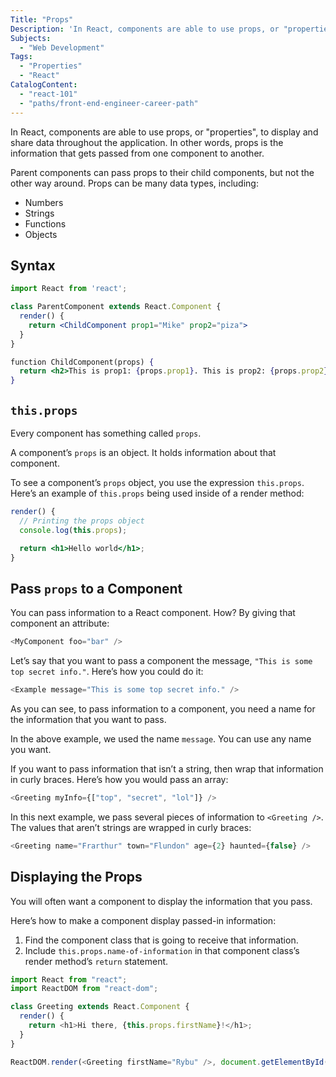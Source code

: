 ```yaml
---
Title: "Props"
Description: 'In React, components are able to use props, or "properties", to display and share data throughout the application. In other words, props is the information that gets passed from one component to another. Parent components can pass props to their child components, but not the other way around. Props can be many data types, including: - Numbers - Strings - Functions - Objects jsx'
Subjects:
  - "Web Development"
Tags:
  - "Properties"
  - "React"
CatalogContent:
  - "react-101"
  - "paths/front-end-engineer-career-path"
---
```


In React, components are able to use props, or "properties", to display and share data throughout the application. In other words, props is the information that gets passed from one component to another.

Parent components can pass props to their child components, but not the other way around. Props can be many data types, including:

- Numbers
- Strings
- Functions
- Objects

## Syntax

```jsx
import React from 'react';

class ParentComponent extends React.Component {
  render() {
    return <ChildComponent prop1="Mike" prop2="piza">
  }
}

function ChildComponent(props) {
  return <h2>This is prop1: {props.prop1}. This is prop2: {props.prop2}.</h2>
}
```

## `this.props`

Every component has something called `props`.

A component’s `props` is an object. It holds information about that component.

To see a component’s `props` object, you use the expression `this.props`. Here’s an example of `this.props` being used inside of a render method:

```jsx
render() {
  // Printing the props object
  console.log(this.props);

  return <h1>Hello world</h1>;
}
```

## Pass `props` to a Component

You can pass information to a React component. How? By giving that component an attribute:

```js
<MyComponent foo="bar" />
```

Let’s say that you want to pass a component the message, `"This is some top secret info."`. Here’s how you could do it:

```js
<Example message="This is some top secret info." />
```

As you can see, to pass information to a component, you need a name for the information that you want to pass.

In the above example, we used the name `message`. You can use any name you want.

If you want to pass information that isn’t a string, then wrap that information in curly braces. Here’s how you would pass an array:

```js
<Greeting myInfo={["top", "secret", "lol"]} />
```

In this next example, we pass several pieces of information to `<Greeting />`. The values that aren’t strings are wrapped in curly braces:

```js
<Greeting name="Frarthur" town="Flundon" age={2} haunted={false} />
```

## Displaying the Props

You will often want a component to display the information that you pass.

Here’s how to make a component display passed-in information:

1. Find the component class that is going to receive that information.
2. Include `this.props.name-of-information` in that component class’s render method’s `return` statement.

```js
import React from "react";
import ReactDOM from "react-dom";

class Greeting extends React.Component {
  render() {
    return <h1>Hi there, {this.props.firstName}!</h1>;
  }
}

ReactDOM.render(<Greeting firstName="Rybu" />, document.getElementById("app"));
```

